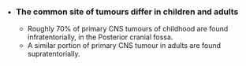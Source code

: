 - ### The common site of tumours differ in children and adults
	- Roughly 70% of primary CNS tumours of childhood are found infratentorially, in the Posterior cranial fossa.
	- A similar portion of primary CNS tumour in adults are found supratentorially.